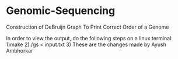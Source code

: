 # Genomic-Sequencing
Construction of DeBruijn Graph To Print Correct Order of a Genome

In order to view the output, do the following steps on a linux terminal:
1)make
2)./gs < input.txt
3) These are the changes made by Ayush Ambhorkar
